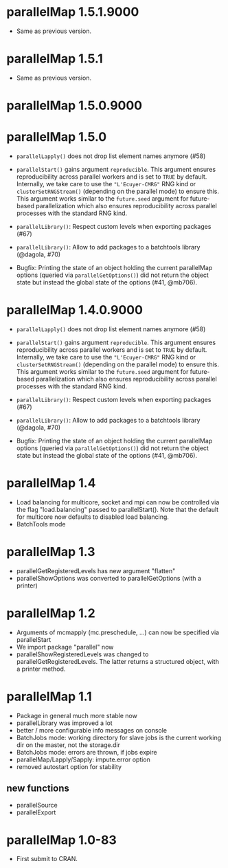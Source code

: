 <!-- NEWS.md is maintained by https://cynkra.github.io/fledge, do not edit -->

# parallelMap 1.5.1.9000

- Same as previous version.


# parallelMap 1.5.1

- Same as previous version.


# parallelMap 1.5.0.9000


# parallelMap 1.5.0

- `parallelLapply()` does not drop list element names anymore (#58)
- `parallelStart()` gains argument `reproducible`.
  This argument ensures reproducibility across parallel workers and is set to `TRUE` by default.
  Internally, we take care to use the `"L'Ecuyer-CMRG"` RNG kind or `clusterSetRNGStream()` (depending on the parallel mode) to ensure this.
  This argument works similar to the `future.seed` argument for future-based parallelization which also ensures reproducibility across parallel processes with the standard RNG kind.

- `parallelLibrary()`: Respect custom levels when exporting packages (#67)

- `parallelLibrary()`: Allow to add packages to a batchtools library (@dagola, #70)

- Bugfix: Printing the state of an object holding the current parallelMap options (queried via `parallelGetOptions()`) did not return the object state but instead the global state of the options (#41, @mb706).


# parallelMap 1.4.0.9000

- `parallelLapply()` does not drop list element names anymore (#58)
- `parallelStart()` gains argument `reproducible`.
  This argument ensures reproducibility across parallel workers and is set to `TRUE` by default.
  Internally, we take care to use the `"L'Ecuyer-CMRG"` RNG kind or `clusterSetRNGStream()` (depending on the parallel mode) to ensure this.
  This argument works similar to the `future.seed` argument for future-based parallelization which also ensures reproducibility across parallel processes with the standard RNG kind.

- `parallelLibrary()`: Respect custom levels when exporting packages (#67)

- `parallelLibrary()`: Allow to add packages to a batchtools library (@dagola, #70)

- Bugfix: Printing the state of an object holding the current parallelMap options (queried via `parallelGetOptions()`) did not return the object state but instead the global state of the options (#41, @mb706).

# parallelMap 1.4

- Load balancing for multicore, socket and mpi can now be controlled via the flag
  "load.balancing" passed to parallelStart().
  Note that the default for multicore now defaults to disabled load balancing.
- BatchTools mode

# parallelMap 1.3

- parallelGetRegisteredLevels has new argument "flatten"
- parallelShowOptions was converted to parallelGetOptions (with a printer)

# parallelMap 1.2

- Arguments of mcmapply (mc.preschedule, ...) can now be specified via parallelStart
- We import package "parallel" now
- parallelShowRegisteredLevels was changed to parallelGetRegisteredLevels.
  The latter returns a structured object, with a printer method.

# parallelMap 1.1

- Package in general much more stable now
- parallelLibrary was improved a lot
- better / more configurable info messages on console
- BatchJobs mode: working directory for slave jobs is the current working dir on the master,
  not the storage.dir
- BatchJobs mode: errors are thrown, if jobs expire
- parallelMap/Lapply/Sapply: impute.error option
- removed autostart option for stability

## new functions

- parallelSource
- parallelExport

# parallelMap 1.0-83

- First submit to CRAN.

